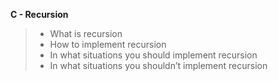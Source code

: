 **C - Recursion**
>
>* What is recursion
>* How to implement recursion
>* In what situations you should implement recursion
>* In what situations you shouldn’t implement recursion